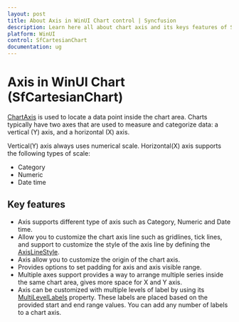 ```yaml
---
layout: post
title: About Axis in WinUI Chart control | Syncfusion
description: Learn here all about chart axis and its keys features of Syncfusion WinUI Chart (SfCartesianChart) control.
platform: WinUI
control: SfCartesianChart
documentation: ug
---
```


# Axis in WinUI Chart (SfCartesianChart)

[ChartAxis]() is used to locate a data point inside the chart area. Charts typically have two axes that are used to measure and categorize data: a vertical (Y) axis, and a horizontal (X) axis.

Vertical(Y) axis always uses numerical scale. Horizontal(X) axis supports the following types of scale:

* Category
* Numeric
* Date time

## Key features

* Axis supports different type of axis such as Category, Numeric and Date time.
* Allow you to customize the chart axis line such as gridlines, tick lines, and support to customize the style of the axis line by defining the [AxisLineStyle](). 
* Axis allow you to customize the origin of the chart axis. 
* Provides options to set padding for axis and axis visible range.
* Multiple axes support provides a way to arrange multiple series inside the same chart area, gives more space for X and Y axis.
* Axis can be customized with multiple levels of label by using its [MultiLevelLabels]() property. These labels are placed based on the provided start and end range values. You can add any number of labels to a chart axis.